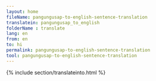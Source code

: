 ```yaml
---
layout: home
fileName: pangungusap-to-english-sentence-translation
translatein: pangungusap_to_english
folderName : translate
lang: en
from: en
to: hi
permalink: pangungusap-to-english-sentence-translation
tool: pangungusap-to-english-sentence-translation
---
```

{% include section/translateinto.html %}